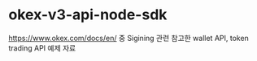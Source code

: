 # okex-v3-api-node-sdk

https://www.okex.com/docs/en/ 중 Sigining 관련 참고한 wallet API, token trading API 예제 자료